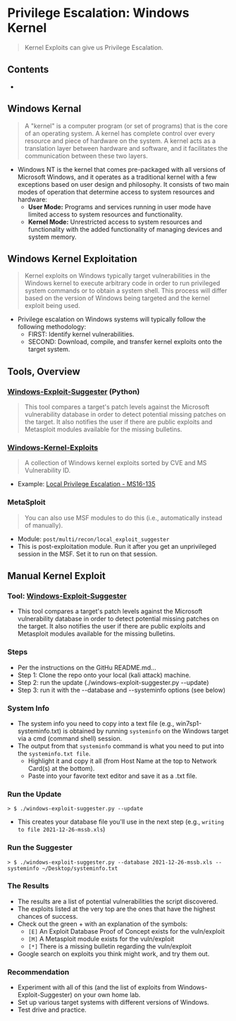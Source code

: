 # Privilege Escalation: Windows Kernel
> Kernel Exploits can give us Privilege Escalation.

## Contents 
- [](#)

## Windows Kernal
> A "kernel" is a computer program (or set of programs) that is the core of an operating system. A kernel has complete control over every resource and piece of hardware on the system. A kernel acts as a translation layer between hardware and software, and it facilitates the communication between these two layers.
- Windows NT is the kernel that comes pre-packaged with all versions of Microsoft Windows, and it operates as a traditional kernel with a few exceptions based on user design and philosophy. It consists of two main modes of operation that determine access to system resources and hardware:
  - **User Mode:** Programs and services running in user mode have limited access to system resources and functionality.
  - **Kernel Mode:** Unrestricted access to system resources and functionality with the added functionality of managing devices and system memory.
 
## Windows Kernel Exploitation
> Kernel exploits on Windows typically target vulnerabilities in the Windows kernel to execute arbitrary code in order to run privileged system commands or to obtain a system shell. This process will differ based on the version of Windows being targeted and the kernel exploit being used.
- Privilege escalation on Windows systems will typically follow the following methodology:
  - FIRST: Identify kernel vulnerabilities.
  - SECOND: Download, compile, and transfer kernel exploits onto the target system.
 
## Tools, Overview

### [Windows-Exploit-Suggester](https://github.com/AonCyberLabs/Windows-Exploit-Suggester) (Python)
> This tool compares a target's patch levels against the Microsoft vulnerability database in order to detect potential missing patches on the target. It also notifies the user if there are public exploits and Metasploit modules available for the missing bulletins.

### [Windows-Kernel-Exploits](https://github.com/SecWiki/windows-kernel-exploits)
> A collection of Windows kernel exploits sorted by CVE and MS Vulnerability ID.
- Example: [Local Privilege Escalation - MS16-135](https://github.com/SecWiki/windows-kernel-exploits/tree/master/MS16-135)

### MetaSploit
> You can also use MSF modules to do this (i.e., automatically instead of manually).
- Module: `post/multi/recon/local_exploit_suggester`
- This is post-exploitation module. Run it after you get an unprivileged session in the MSF. Set it to run on that session.

## Manual Kernel Exploit

### Tool: [Windows-Exploit-Suggester](https://github.com/AonCyberLabs/Windows-Exploit-Suggester)
- This tool compares a target's patch levels against the Microsoft vulnerability database in order to detect potential missing patches on the target. It also notifies the user if there are public exploits and Metasploit modules available for the missing bulletins.

### Steps
- Per the instructions on the GitHu README.md...
- Step 1: Clone the repo onto your local (kali attack) machine.
- Step 2: run the update (./windows-exploit-suggester.py --update)
- Step 3: run it with the --database and --systeminfo options (see below)

### System Info
- The system info you need to copy into a text file (e.g., win7sp1-systeminfo.txt) is obtained by running `systeminfo` on the Windows target via a cmd (command shell) session.
- The output from that `systeminfo` command is what you need to put into the `systeminfo.txt file`.
  - Highlight it and copy it all (from Host Name at the top to Network Card(s) at the bottom).
  - Paste into your favorite text editor and save it as a .txt file.

### Run the Update
```
> $ ./windows-exploit-suggester.py --update
```
- This creates your database file you'll use in the next step (e.g., `writing to file 2021-12-26-mssb.xls`)

### Run the Suggester
```
> $ ./windows-exploit-suggester.py --database 2021-12-26-mssb.xls --systeminfo ~/Desktop/systeminfo.txt
```

### The Results
- The results are a list of potential vulnerabilities the script discovered.
- The exploits listed at the very top are the ones that have the highest chances of success.
- Check out the green + with an explanation of the symbols:
  - `[E]` An Exploit Database Proof of Concept exists for the vuln/exploit
  - `[M]` A Metasploit module exists for the vuln/exploit
  - `[*]` There is a missing bulletin regarding the vuln/exploit
- Google search on exploits you think might work, and try them out. 

### Recommendation
- Experiment with all of this (and the list of exploits from Windows-Exploit-Suggester) on your own home lab.
- Set up various target systems with different versions of Windows.
- Test drive and practice.

